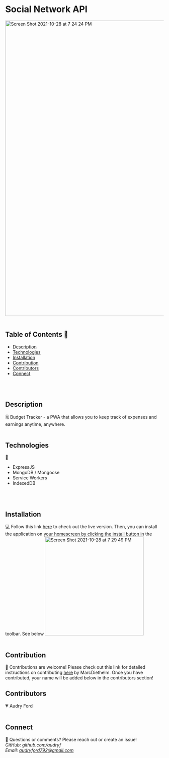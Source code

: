 # Social Network API
<img width="938" alt="Screen Shot 2021-10-28 at 7 24 24 PM" src="https://user-images.githubusercontent.com/84256033/139353674-05d69b01-1c2e-48d9-b0cb-077131ff0861.png">
<br>
<br>

## Table of Contents 👀<br>
- [Description](#description)
- [Technologies](#technologies)
- [Installation](#installation)
- [Contribution](#contribution)
- [Contributors](#contributors)
- [Connect](#connect)
<br>
<br>

## Description
🗒
Budget Tracker - a PWA that allows you to keep track of expenses and earnings anytime, anywhere.
<br>
<br>

## Technologies
💾
- ExpressJS 
- MongoDB / Mongoose
- Service Workers
- IndexedDB

<br>
<br>


## Installation
💻
Follow this link [here](https://immense-refuge-78406.herokuapp.com/) to check out the live version. Then, you can install the application on your homescreen by clicking the install button in the toolbar. See below 
<img width="314" alt="Screen Shot 2021-10-28 at 7 29 49 PM" src="https://user-images.githubusercontent.com/84256033/139354152-3388550b-6f96-43a0-8140-7fe4d4def3a8.png">
<br>
<br>

## Contribution
👥
Contributions are welcome! Please check out this link for detailed instructions on contributing [here](https://github.com/MarcDiethelm/contributing/blob/master/README.md) by MarcDiethelm. Once you have contributed, your name will be added below in the contributors section!
<br>

## Contributors
💗
Audry Ford 
<br>
<br>

## Connect
📧
Questions or comments? Please reach out or create an issue!
<br>
*GitHub: github.com/audryf*<br>
*Email: audryford792@gmail.com*

